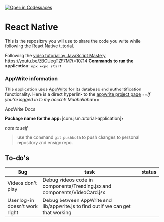 [![Open in Codespaces](https://classroom.github.com/assets/launch-codespace-2972f46106e565e64193e422d61a12cf1da4916b45550586e14ef0a7c637dd04.svg)](https://classroom.github.com/open-in-codespaces?assignment_repo_id=17230002)
# React Native
This is the repository you will use to share the code you write while following the React Native tutorial.

Following the [video tutorial by JavaScript Mastery](https://www.youtube.com/watch?v=ZBCUegTZF7M&t=12241s)
https://youtu.be/ZBCUegTZF7M?t=10714
**Commands to run the application:**
```npx expo start```

### AppWrite information

This application uses [AppWrite](https://appwrite.io/) for its database and authentification functionality.
Here is a direct hyperlink to the [appwrite project page](https://cloud.appwrite.io/console/project-6750bc430012b6ceba68/overview/platforms) ==*If you're logged in to my accont! Muahahaha!*==

[AppWrite Docs](https://github.com/appwrite/sdk-for-react-native)


**Package name for the app:**
[com.jsm.tutorial-application]x

*note to self*
> use the command ```git pushboth``` to push changes to personal repository and ensign repo.

## To-do's
| Bug | task | status |
|-----|-----|-----|
| Videos don't play | Debug videos code in components/Trending.jsx and components/VideoCard.jsx | |
| User log-in doesn't work right | Debug between AppWrite and lib/appwrite.js to find out if we can get that working | |